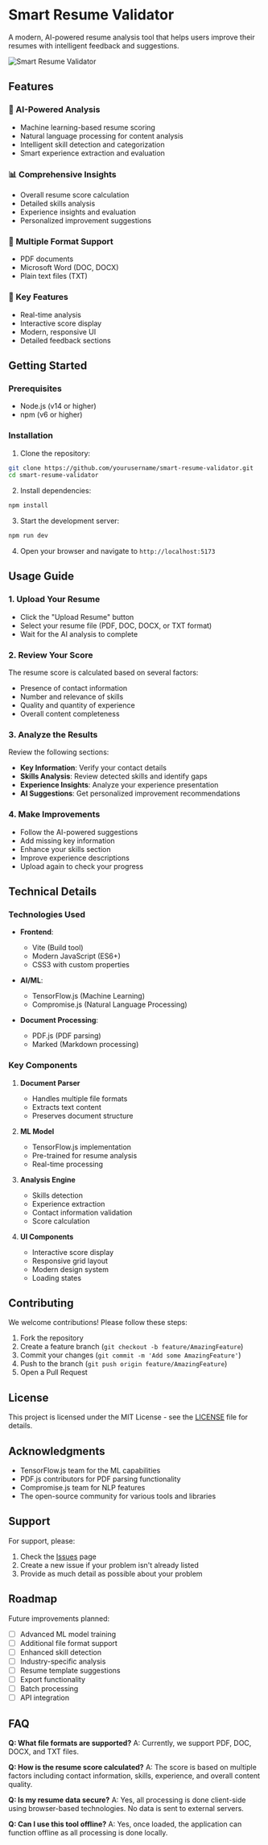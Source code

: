 # Smart Resume Validator

A modern, AI-powered resume analysis tool that helps users improve their resumes with intelligent feedback and suggestions.

![Smart Resume Validator](https://user-images.githubusercontent.com/your-username/smart-resume-validator/main/screenshot.png)

## Features

### 🤖 AI-Powered Analysis
- Machine learning-based resume scoring
- Natural language processing for content analysis
- Intelligent skill detection and categorization
- Smart experience extraction and evaluation

### 📊 Comprehensive Insights
- Overall resume score calculation
- Detailed skills analysis
- Experience insights and evaluation
- Personalized improvement suggestions

### 📄 Multiple Format Support
- PDF documents
- Microsoft Word (DOC, DOCX)
- Plain text files (TXT)

### 🎯 Key Features
- Real-time analysis
- Interactive score display
- Modern, responsive UI
- Detailed feedback sections

## Getting Started

### Prerequisites

- Node.js (v14 or higher)
- npm (v6 or higher)

### Installation

1. Clone the repository:
```bash
git clone https://github.com/yourusername/smart-resume-validator.git
cd smart-resume-validator
```

2. Install dependencies:
```bash
npm install
```

3. Start the development server:
```bash
npm run dev
```

4. Open your browser and navigate to `http://localhost:5173`

## Usage Guide

### 1. Upload Your Resume
- Click the "Upload Resume" button
- Select your resume file (PDF, DOC, DOCX, or TXT format)
- Wait for the AI analysis to complete

### 2. Review Your Score
The resume score is calculated based on several factors:
- Presence of contact information
- Number and relevance of skills
- Quality and quantity of experience
- Overall content completeness

### 3. Analyze the Results
Review the following sections:
- **Key Information**: Verify your contact details
- **Skills Analysis**: Review detected skills and identify gaps
- **Experience Insights**: Analyze your experience presentation
- **AI Suggestions**: Get personalized improvement recommendations

### 4. Make Improvements
- Follow the AI-powered suggestions
- Add missing key information
- Enhance your skills section
- Improve experience descriptions
- Upload again to check your progress

## Technical Details

### Technologies Used

- **Frontend**:
  - Vite (Build tool)
  - Modern JavaScript (ES6+)
  - CSS3 with custom properties

- **AI/ML**:
  - TensorFlow.js (Machine Learning)
  - Compromise.js (Natural Language Processing)

- **Document Processing**:
  - PDF.js (PDF parsing)
  - Marked (Markdown processing)

### Key Components

1. **Document Parser**
   - Handles multiple file formats
   - Extracts text content
   - Preserves document structure

2. **ML Model**
   - TensorFlow.js implementation
   - Pre-trained for resume analysis
   - Real-time processing

3. **Analysis Engine**
   - Skills detection
   - Experience extraction
   - Contact information validation
   - Score calculation

4. **UI Components**
   - Interactive score display
   - Responsive grid layout
   - Modern design system
   - Loading states

## Contributing

We welcome contributions! Please follow these steps:

1. Fork the repository
2. Create a feature branch (`git checkout -b feature/AmazingFeature`)
3. Commit your changes (`git commit -m 'Add some AmazingFeature'`)
4. Push to the branch (`git push origin feature/AmazingFeature`)
5. Open a Pull Request

## License

This project is licensed under the MIT License - see the [LICENSE](LICENSE) file for details.

## Acknowledgments

- TensorFlow.js team for the ML capabilities
- PDF.js contributors for PDF parsing functionality
- Compromise.js team for NLP features
- The open-source community for various tools and libraries

## Support

For support, please:
1. Check the [Issues](https://github.com/yourusername/smart-resume-validator/issues) page
2. Create a new issue if your problem isn't already listed
3. Provide as much detail as possible about your problem

## Roadmap

Future improvements planned:
- [ ] Advanced ML model training
- [ ] Additional file format support
- [ ] Enhanced skill detection
- [ ] Industry-specific analysis
- [ ] Resume template suggestions
- [ ] Export functionality
- [ ] Batch processing
- [ ] API integration

## FAQ

**Q: What file formats are supported?**
A: Currently, we support PDF, DOC, DOCX, and TXT files.

**Q: How is the resume score calculated?**
A: The score is based on multiple factors including contact information, skills, experience, and overall content quality.

**Q: Is my resume data secure?**
A: Yes, all processing is done client-side using browser-based technologies. No data is sent to external servers.

**Q: Can I use this tool offline?**
A: Yes, once loaded, the application can function offline as all processing is done locally.
